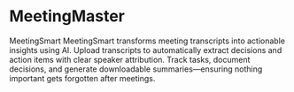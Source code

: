 # MeetingMaster
MeetingSmart MeetingSmart transforms meeting transcripts into actionable insights using AI. Upload transcripts to automatically extract decisions and action items with clear speaker attribution. Track tasks, document decisions, and generate downloadable summaries—ensuring nothing important gets forgotten after meetings.
